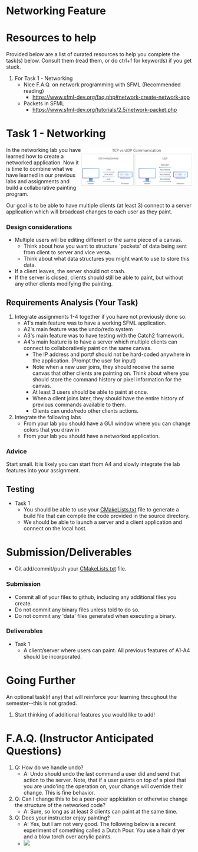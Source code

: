 # Networking Feature 


# Resources to help

Provided below are a list of curated resources to help you complete the task(s) below. Consult them (read them, or do ctrl+f for keywords) if you get stuck.


1. For Task 1 - Networking
	- Nice F.A.Q. on network programming with SFML (Recommended reading)
		- https://www.sfml-dev.org/faq.php#network-create-network-app
	- Packets in SFML
		- https://www.sfml-dev.org/tutorials/2.5/network-packet.php

# Task 1 - Networking

<img align="right" width="300px" src="./media/network.png">

In the networking lab you have learned how to create a networked application. Now it is time to combine what we have learned in our previous labs and assignments and build a collaborative painting program.

Our goal is to be able to have multiple clients (at least 3) connect to a server application which will broadcast changes to each user as they paint.

### Design considerations

- Multiple users will be editing different or the same piece of a canvas.
	- Think about how you want to structure 'packets' of data being sent from client to server and vice versa.
	- Think about what data structures you might want to use to store this data.
- If a client leaves, the server should not crash.
- If the server is closed, clients should still be able to paint, but without any other clients modifying the painting.


## Requirements Analysis (Your Task)

1. Integrate assignments 1-4 together if you have not previously done so.
	- A1's main feature was to have a working SFML application.
	- A2's main feature was the undo/redo system
	- A3's main feature was to have testing with the Catch2 framework.
	- A4's main feature is to have a server which multiple clients can connect to collaboratively paint on the same canvas.
		- The IP address and port# should not be hard-coded anywhere in the application. (Prompt the user for input)
		- Note when a new user joins, they should receive the same canvas that other clients are painting on. Think about where you should store the command history or pixel information for the canvas.
		- At least 3 users should be able to paint at once.
		- When a client joins later, they should have the entire history of previous commands available to them.
		- Clients can undo/redo other clients actions.
2. Integrate the following labs
	- From your lab you should have a GUI window where you can change colors that you draw in
	- From your lab you should have a networked application.

### Advice

Start small. It is likely you can start from A4 and slowly integrate the lab features into your assignment.

## Testing

- Task 1
	- You should be able to use your [CMakeLists.txt](./CMakeLists.txt) file to generate a build file that can compile the code provided in the source directory.
	- We should be able to launch a server and a client application and connect on the local host.

# Submission/Deliverables

- Git add/commit/push your [CMakeLists.txt](./CMakeLists.txt) file.

### Submission

- Commit all of your files to github, including any additional files you create.
- Do not commit any binary files unless told to do so.
- Do not commit any 'data' files generated when executing a binary.

### Deliverables

- Task 1
	- A client/server where users can paint. All previous features of A1-A4 should be incorporated.

# Going Further

An optional task(if any) that will reinforce your learning throughout the semester--this is not graded.

1. Start thinking of additional features you would like to add!

# F.A.Q. (Instructor Anticipated Questions)

1. Q: How do we handle undo?
	- A: Undo should undo the last command a user did and send that action to the server. Note, that if a user paints on top of a pixel that you are undo'ing the operation on, your change will override their change. This is fine behavior.
2. Q: Can I change this to be a peer-peer applciation or otherwise change the structure of the networked code?
	- A: Sure, so long as at least 3 clients can paint at the same time.
3. Q: Does your instructor enjoy painting?
	- A: Yes, but I am not very good. The following below is a recent experiment of something called a Dutch Pour. You use a hair dryer and a blow torch over acrylic paints.
	- <img src="./media/DutchPour.jpg"/>

